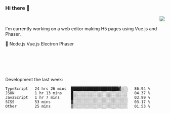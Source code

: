 ### Hi there 👋

<img align="right" src="https://github-readme-stats.vercel.app/api?username=jasonpanggo"/>

<br>
<p align="left">
I'm currently working on a web editor making H5 pages using Vue.js and Phaser.
</p>
<p align="left">
📖 Node.js Vue.js Electron Phaser
</p>
<br>
<br>
<br>
<br>

Development the last week:
<!--START_SECTION:waka-->

```text
TypeScript   24 hrs 26 mins  █████████████████████▓░░░   86.94 %
JSON         1 hr 13 mins    █░░░░░░░░░░░░░░░░░░░░░░░░   04.37 %
JavaScript   1 hr 7 mins     █░░░░░░░░░░░░░░░░░░░░░░░░   03.99 %
SCSS         53 mins         ▓░░░░░░░░░░░░░░░░░░░░░░░░   03.17 %
Other        25 mins         ▒░░░░░░░░░░░░░░░░░░░░░░░░   01.53 %
```

<!--END_SECTION:waka-->

<!--
**JASONPANGGO/jasonpanggo** is a ✨ _special_ ✨ repository because its `README.md` (this file) appears on your GitHub profile.

Here are some ideas to get you started:

- 🔭 I’m currently working on ...
- 🌱 I’m currently learning ...
- 👯 I’m looking to collaborate on ...
- 🤔 I’m looking for help with ...
- 💬 Ask me about ...
- 📫 How to reach me: ...
- 😄 Pronouns: ...
- ⚡ Fun fact: ...
-->
